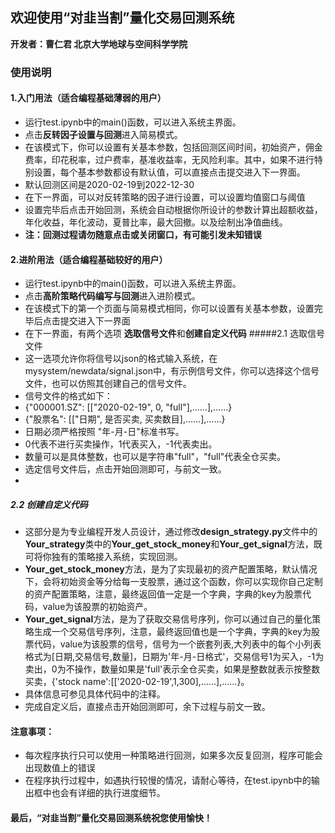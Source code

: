 ## 欢迎使用“对韭当割”量化交易回测系统
**开发者：曹仁君 北京大学地球与空间科学学院**
### 使用说明
#### 1.入门用法（适合编程基础薄弱的用户）
* 运行test.ipynb中的main()函数，可以进入系统主界面。
* 点击**反转因子设置与回测**进入简易模式。
* 在该模式下，你可以设置有关基本参数，包括回测区间时间，初始资产，佣金费率，印花税率，过户费率，基准收益率，无风险利率。其中，如果不进行特别设置，每个基本参数都设有默认值，可以直接点击提交进入下一界面。                       
* 默认回测区间是2020-02-19到2022-12-30
* 在下一界面，可以对反转策略的因子进行设置，可以设置均值窗口与阈值
* 设置完毕后点击开始回测，系统会自动根据你所设计的参数计算出超额收益，年化收益，年化波动，夏普比率，最大回撤。以及绘制出净值曲线。
* **注：回测过程请勿随意点击或关闭窗口，有可能引发未知错误**

#### 2.进阶用法（适合编程基础较好的用户）
* 运行test.ipynb中的main()函数，可以进入系统主界面。
* 点击**高阶策略代码编写与回测**进入进阶模式。
* 在该模式下的第一个页面与简易模式相同，你可以设置有关基本参数，设置完毕后点击提交进入下一界面
* 在下一界面，有两个选项 **选取信号文件**和**创建自定义代码**
#####2.1 选取信号文件
* 这一选项允许你将信号以json的格式输入系统，在mysystem/newdata/signal.json中，有示例信号文件，你可以选择这个信号文件，也可以仿照其创建自己的信号文件。
* 信号文件的格式如下：
* {"000001.SZ": [["2020-02-19", 0, "full"],……],……}
* {"股票名": [["日期", 是否买卖, 买卖数目],……],……}
* 日期必须严格按照 "年-月-日"标准书写。
* 0代表不进行买卖操作，1代表买入，-1代表卖出。
* 数量可以是具体整数，也可以是字符串"full"，"full"代表全仓买卖。
* 选定信号文件后，点击开始回测即可，与前文一致。
* 
##### 2.2 创建自定义代码
* 这部分是为专业编程开发人员设计，通过修改**design_strategy.py**文件中的**Your_strategy**类中的**Your_get_stock_money**和**Your_get_signal**方法，既可将你独有的策略接入系统，实现回测。
* **Your_get_stock_money**方法，是为了实现最初的资产配置策略，默认情况下，会将初始资金等分给每一支股票，通过这个函数，你可以实现你自己定制的资产配置策略，注意，最终返回值一定是一个字典，字典的key为股票代码，value为该股票的初始资产。
* **Your_get_signal**方法，是为了获取交易信号序列，你可以通过自己的量化策略生成一个交易信号序列，注意，最终返回值也是一个字典，字典的key为股票代码，value为该股票的信号，信号为一个嵌套列表,大列表中的每个小列表格式为[日期,交易信号,数量]，日期为'年-月-日格式'，交易信号1为买入，-1为卖出，0为不操作，数量如果是'full'表示全仓买卖，如果是整数就表示按整数买卖，{'stock name':[['2020-02-19',1,300],……],……}。
* 具体信息可参见具体代码中的注释。
* 完成自定义后，直接点击开始回测即可，余下过程与前文一致。

#### 注意事项：
* 每次程序执行只可以使用一种策略进行回测，如果多次反复回测，程序可能会出现数值上的错误
* 在程序执行过程中，如遇执行较慢的情况，请耐心等待，在test.ipynb中的输出框中也会有详细的执行进度细节。

#### 最后，“对韭当割”量化交易回测系统祝您使用愉快！

